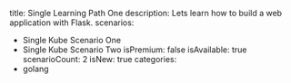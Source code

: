 title: Single Learning Path One
description: Lets learn how to build a web application with Flask.
scenarios: 
  - Single Kube Scenario One
  - Single Kube Scenario Two
isPremium: false
isAvailable: true
scenarioCount: 2
isNew: true
categories: 
  - golang

